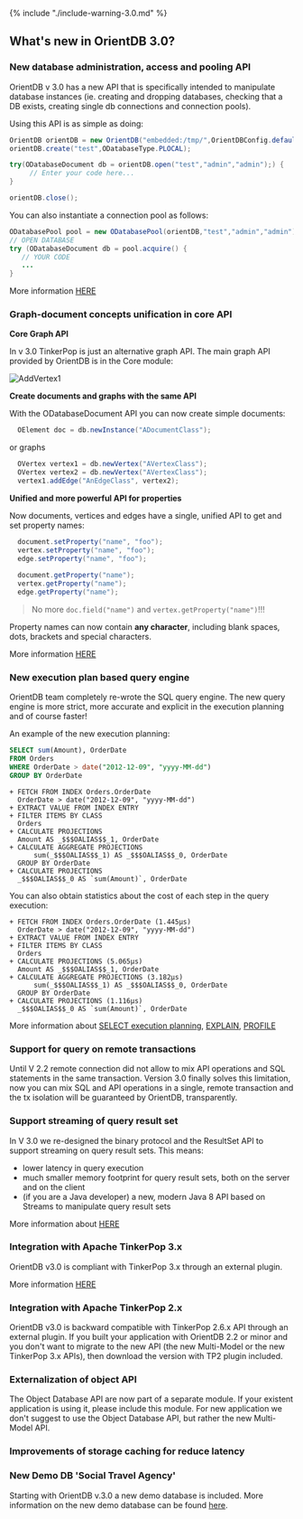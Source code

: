 
{% include "./include-warning-3.0.md" %}

## What's new in OrientDB 3.0?

### New database administration, access and pooling API

OrientDB v 3.0 has a new API that is specifically intended to manipulate database instances (ie. creating and dropping databases, checking that a DB exists, creating single db connections and connection pools).

Using this API is as simple as doing:

```java
OrientDB orientDB = new OrientDB("embedded:/tmp/",OrientDBConfig.defaultConfig());
orientDB.create("test",ODatabaseType.PLOCAL);

try(ODatabaseDocument db = orientDB.open("test","admin","admin");) {
     // Enter your code here...
}

orientDB.close();
```

You can also instantiate a connection pool as follows:

```java
ODatabasePool pool = new ODatabasePool(orientDB,"test","admin","admin");
// OPEN DATABASE
try (ODatabaseDocument db = pool.acquire() {
   // YOUR CODE
   ...
}
```

More information [HERE](../../java/Document-API-Database.md)

### Graph-document concepts unification in core API

**Core Graph API**

In v 3.0 TinkerPop is just an alternative graph API. The main graph API provided by OrientDB is in the Core module:

![AddVertex1](../../images/ORecordHierarchy.png)

**Create documents and graphs with the same API**

With the ODatabaseDocument API you can now create simple documents:

```java
  OElement doc = db.newInstance("ADocumentClass");
```

or graphs

```java
  OVertex vertex1 = db.newVertex("AVertexClass");
  OVertex vertex2 = db.newVertex("AVertexClass");  
  vertex1.addEdge("AnEdgeClass", vertex2);
```

**Unified and more powerful API for properties**

Now documents, vertices and edges have a single, unified API to get and set property names:

```java
  document.setProperty("name", "foo");
  vertex.setProperty("name", "foo");
  edge.setProperty("name", "foo");
  
  document.getProperty("name");
  vertex.getProperty("name");
  edge.getProperty("name");
```
  
> No more `doc.field("name")`  and `vertex.getProperty("name")`!!! 

Property names can now contain **any character**, including blank spaces, dots, brackets and special characters.

More information [HERE](../../java/Java-MultiModel-API.md)

### New execution plan based query engine

OrientDB team completely re-wrote the SQL query engine. The new query engine is more strict, more accurate and explicit in the execution planning and of course faster!

An example of the new execution planning:

```sql
SELECT sum(Amount), OrderDate 
FROM Orders 
WHERE OrderDate > date("2012-12-09", "yyyy-MM-dd")
GROUP BY OrderDate
```

```
+ FETCH FROM INDEX Orders.OrderDate
  OrderDate > date("2012-12-09", "yyyy-MM-dd")
+ EXTRACT VALUE FROM INDEX ENTRY
+ FILTER ITEMS BY CLASS 
  Orders
+ CALCULATE PROJECTIONS
  Amount AS _$$$OALIAS$$_1, OrderDate
+ CALCULATE AGGREGATE PROJECTIONS
      sum(_$$$OALIAS$$_1) AS _$$$OALIAS$$_0, OrderDate
  GROUP BY OrderDate
+ CALCULATE PROJECTIONS
  _$$$OALIAS$$_0 AS `sum(Amount)`, OrderDate
```

You can also obtain statistics about the cost of each step in the query execution:

```
+ FETCH FROM INDEX Orders.OrderDate (1.445μs)
  OrderDate > date("2012-12-09", "yyyy-MM-dd")
+ EXTRACT VALUE FROM INDEX ENTRY
+ FILTER ITEMS BY CLASS 
  Orders
+ CALCULATE PROJECTIONS (5.065μs)
  Amount AS _$$$OALIAS$$_1, OrderDate
+ CALCULATE AGGREGATE PROJECTIONS (3.182μs)
      sum(_$$$OALIAS$$_1) AS _$$$OALIAS$$_0, OrderDate
  GROUP BY OrderDate
+ CALCULATE PROJECTIONS (1.116μs)
  _$$$OALIAS$$_0 AS `sum(Amount)`, OrderDate
```

More information about [SELECT execution planning](../../sql/SQL-Select-Execution.md), [EXPLAIN](../../sql/SQL-Explain.md), [PROFILE](../../sql/SQL-Profile.md)




### Support for query on remote transactions

Until V 2.2 remote connection did not allow to mix API operations and SQL statements in the same transaction.
Version 3.0 finally solves this limitation, now you can mix SQL and API operations in a single, remote transaction and the tx isolation will be guaranteed by OrientDB, transparently.

### Support streaming of query result set

In V 3.0 we re-designed the binary protocol and the ResultSet API to support streaming on query result sets. This means:

- lower latency in query execution
- much smaller memory footprint for query result sets, both on the server and on the client
- (if you are a Java developer) a new, modern Java 8 API based on Streams to manipulate query result sets

More information about [HERE](../../java/Java-Query-API.md)

### Integration with Apache TinkerPop 3.x

OrientDB v3.0 is compliant with TinkerPop 3.x through an external plugin.

More information [HERE](../../tinkerpop3/OrientDB-TinkerPop3.md)

### Integration with Apache TinkerPop 2.x

OrientDB v3.0 is backward compatible with TinkerPop 2.6.x API through an external plugin. If you built your application with OrientDB 2.2 or minor and you don't want to migrate to the new API (the new Multi-Model or the new TinkerPop 3.x APIs), then download the version with TP2 plugin included.

### Externalization of object API

The Object Database API are now part of a separate module. If your existent application is using it, please include this module. For new application we don't suggest to use the Object Database API, but rather the new Multi-Model API.

### Improvements of storage caching for reduce latency


### New Demo DB 'Social Travel Agency'

Starting with OrientDB v.3.0 a new demo database is included. More information on the new demo database can be found [here](../../gettingstarted/demodb/README.md).
